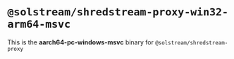 # `@solstream/shredstream-proxy-win32-arm64-msvc`

This is the **aarch64-pc-windows-msvc** binary for `@solstream/shredstream-proxy`
